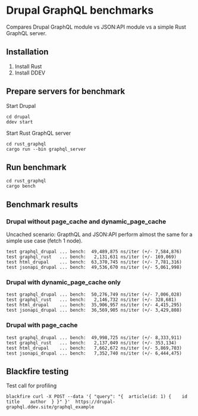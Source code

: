 # Drupal GraphQL benchmarks

Compares Drupal GraphQL module vs JSON:API module vs a simple Rust GraphQL server.

## Installation

1. Install Rust
2. Install DDEV

## Prepare servers for benchmark

Start Drupal
```
cd drupal
ddev start
```
Start Rust GraphQL server
```
cd rust_graphql
cargo run --bin graphql_server
```

## Run benchmark
```
cd rust_graphql
cargo bench
```

## Benchmark results
### Drupal without page_cache and dynamic_page_cache
Uncached scenario: GrapthQL and JSON:API perform almost the same for a simple use case (fetch 1 node).
```
test graphql_drupal ... bench:  49,489,875 ns/iter (+/- 7,584,876)
test graphql_rust   ... bench:   2,131,631 ns/iter (+/- 169,069)
test html_drupal    ... bench:  63,370,745 ns/iter (+/- 7,781,316)
test jsonapi_drupal ... bench:  49,536,670 ns/iter (+/- 5,061,998)
```

### Drupal with dynamic_page_cache only
```
test graphql_drupal ... bench:  50,276,749 ns/iter (+/- 7,006,028)
test graphql_rust   ... bench:   2,146,732 ns/iter (+/- 328,681)
test html_drupal    ... bench:  35,906,957 ns/iter (+/- 4,415,295)
test jsonapi_drupal ... bench:  36,569,905 ns/iter (+/- 3,429,808)
```

### Drupal with page_cache
```
test graphql_drupal ... bench:  49,998,725 ns/iter (+/- 8,333,911)
test graphql_rust   ... bench:   2,137,049 ns/iter (+/- 353,134)
test html_drupal    ... bench:   7,662,672 ns/iter (+/- 5,869,703)
test jsonapi_drupal ... bench:   7,352,740 ns/iter (+/- 6,444,475)
```

## Blackfire testing
Test call for profiling
```
blackfire curl -X POST --data '{ "query": "{  article(id: 1) {    id    title    author  } }" }'  https://drupal-graphql.ddev.site/graphql_example
```